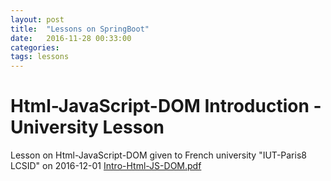```yaml
---
layout: post
title:  "Lessons on SpringBoot"
date:   2016-11-28 00:33:00
categories: 
tags: lessons
---
```


<h1>Html-JavaScript-DOM Introduction - University Lesson</h1>

Lesson on Html-JavaScript-DOM given to French university "IUT-Paris8 LCSID" on 2016-12-01
<A href="{{site.url}}/docs/Intro-Html-JS-DOM.pdf">Intro-Html-JS-DOM.pdf</A>




